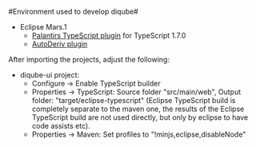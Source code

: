#Environment used to develop diqube#

* Eclipse Mars.1
  * [Palantirs TypeScript plugin](https://github.com/palantir/eclipse-typescript) for TypeScript 1.7.0
  * [AutoDeriv plugin](https://github.com/nodj/AutoDeriv)

After importing the projects, adjust the following:
* diqube-ui project:
  * Configure -> Enable TypeScript builder
  * Properties -> TypeScript: Source folder "src/main/web", Output folder: "target/eclipse-typescript" (Eclipse TypeScript build is completely separate to the maven one, the results of the Eclipse TypeScript build are not used directly, but only by eclipse to have code assists etc).
  * Properties -> Maven: Set profiles to "!minjs,eclipse,disableNode"
